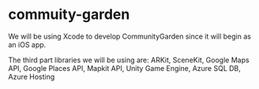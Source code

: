 # commuity-garden
We will be using Xcode to develop CommunityGarden since it will begin as an iOS app. 

The third part libraries we will be using are: ARKit, SceneKit, Google Maps API, Google Places API, Mapkit API, Unity Game Engine, Azure SQL DB, Azure Hosting

